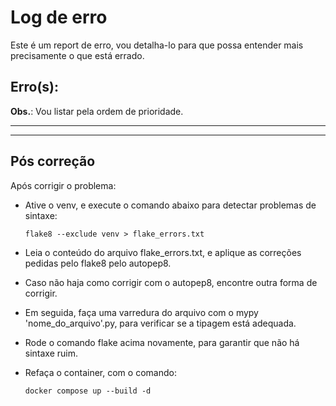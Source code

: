 # Log de erro

Este é um report de erro, vou detalha-lo para que possa entender mais precisamente o que está errado.

## Erro(s):

**Obs.**: Vou listar pela ordem de prioridade.

---



---

## Pós correção

Após corrigir o problema:

  * Ative o venv, e execute o comando abaixo para detectar problemas de sintaxe:

        flake8 --exclude venv > flake_errors.txt

  * Leia o conteúdo do arquivo flake_errors.txt, e aplique as correções pedidas pelo flake8 pelo autopep8.

  * Caso não haja como corrigir com o autopep8, encontre outra forma de corrigir.

  * Em seguida, faça uma varredura do arquivo com o mypy 'nome_do_arquivo'.py, para verificar se a tipagem está adequada.

  * Rode o comando flake acima novamente, para garantir que não há sintaxe ruim.

  * Refaça o container, com o comando:

      `docker compose up --build -d`

